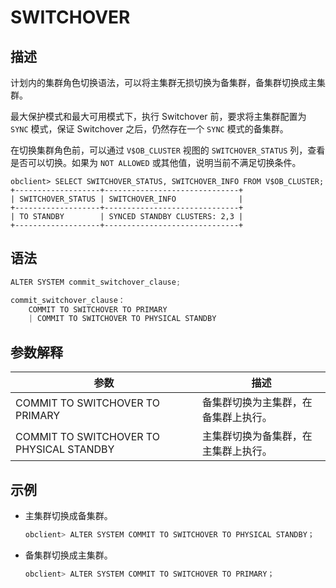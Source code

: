 SWITCHOVER 
===============================



描述 
-----------------------

计划内的集群角色切换语法，可以将主集群无损切换为备集群，备集群切换成主集群。

最大保护模式和最大可用模式下，执行 Switchover 前，要求将主集群配置为 `SYNC` 模式，保证 Switchover 之后，仍然存在一个 `SYNC` 模式的备集群。

在切换集群角色前，可以通过 `V$OB_CLUSTER` 视图的 `SWITCHOVER_STATUS` 列，查看是否可以切换。如果为 `NOT ALLOWED` 或其他值，说明当前不满足切换条件。

```unknow
obclient> SELECT SWITCHOVER_STATUS, SWITCHOVER_INFO FROM V$OB_CLUSTER;
+-------------------+------------------------------+
| SWITCHOVER_STATUS | SWITCHOVER_INFO              |
+-------------------+------------------------------+
| TO STANDBY        | SYNCED STANDBY CLUSTERS: 2,3 |
+-------------------+------------------------------+
```



语法 
-----------------------

```javascript
ALTER SYSTEM commit_switchover_clause;

commit_switchover_clause：
    COMMIT TO SWITCHOVER TO PRIMARY
    | COMMIT TO SWITCHOVER TO PHYSICAL STANDBY
```



参数解释 
-------------------------



|                  **参数**                  |       **描述**       |
|------------------------------------------|--------------------|
| COMMIT TO SWITCHOVER TO PRIMARY          | 备集群切换为主集群，在备集群上执行。 |
| COMMIT TO SWITCHOVER TO PHYSICAL STANDBY | 主集群切换为备集群，在主集群上执行。 |



示例 
-----------------------

* 主集群切换成备集群。

  ```javascript
  obclient> ALTER SYSTEM COMMIT TO SWITCHOVER TO PHYSICAL STANDBY；
  ```

  

* 备集群切换成主集群。

  ```javascript
  obclient> ALTER SYSTEM COMMIT TO SWITCHOVER TO PRIMARY；
  ```

  



